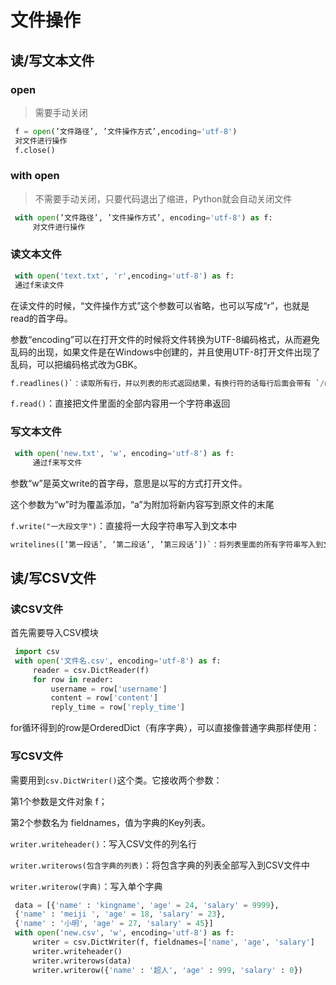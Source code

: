 # 文件操作

## **读/写文本文件**

### **open**

> 需要手动关闭

```python
 f = open(’文件路径’, ’文件操作方式’,encoding='utf-8')
 对文件进行操作
 f.close()
```

### **with open**

> 不需要手动关闭，只要代码退出了缩进，Python就会自动关闭文件

```python
 with open(’文件路径’, ’文件操作方式’, encoding='utf-8') as f:
     对文件进行操作
```

### **读文本文件**

```python
 with open('text.txt', 'r',encoding='utf-8') as f:
 通过f来读文件
```

在读文件的时候，“文件操作方式”这个参数可以省略，也可以写成“r”，也就是read的首字母。

参数“encoding”可以在打开文件的时候将文件转换为UTF-8编码格式，从而避免乱码的出现，如果文件是在Windows中创建的，并且使用UTF-8打开文件出现了乱码，可以把编码格式改为GBK。

```python
f.readlines()`：读取所有行，并以列表的形式返回结果，有换行符的话每行后面会带有 `/n
```

`f.read()`：直接把文件里面的全部内容用一个字符串返回

### **写文本文件**

```python
 with open('new.txt', 'w', encoding='utf-8') as f:
     通过f来写文件
```

参数“w”是英文write的首字母，意思是以写的方式打开文件。

这个参数为“w”时为覆盖添加，“a”为附加将新内容写到原文件的末尾

`f.write("一大段文字")`：直接将一大段字符串写入到文本中

```python
writelines([’第一段话’, ’第二段话’, ’第三段话’])`：将列表里面的所有字符串写入到文本中，如果需要换行则要在‘话’后面添加`/n
```

## **读/写CSV文件**

### **读CSV文件**

首先需要导入CSV模块

```python
 import csv
 with open('文件名.csv', encoding='utf-8') as f:
     reader = csv.DictReader(f)
     for row in reader:
         username = row['username']
         content = row['content']
         reply_time = row['reply_time']
```

for循环得到的row是OrderedDict（有序字典），可以直接像普通字典那样使用：

### **写CSV文件**

需要用到`csv.DictWriter()`这个类。它接收两个参数：

第1个参数是文件对象 f；

第2个参数名为 fieldnames，值为字典的Key列表。

`writer.writeheader()`：写入CSV文件的列名行

`writer.writerows(包含字典的列表)`：将包含字典的列表全部写入到CSV文件中

`writer.writerow(字典)`：写入单个字典

```python
 data = [{'name' : 'kingname', 'age' = 24, 'salary' = 9999},
 {'name' : 'meiji ', 'age' = 18, 'salary' = 23},
 {'name' : '小明', 'age' = 27, 'salary' = 45}]
 with open('new.csv', 'w', encoding='utf-8') as f:
     writer = csv.DictWriter(f, fieldnames=['name', 'age', 'salary']
     writer.writeheader()
     writer.writerows(data)
     writer.writerow({'name' : '超人', 'age' : 999, 'salary' : 0})
```
